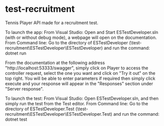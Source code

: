 # test-recruitment

Tennis Player API made for a recruitment test.

To launch the app:
From Visual Studio:
    Open and Start ESTestDeveloper.sln (with or without debug mode), a webpage will open on the documentation.
From Command line:
    Go to the directory of ESTestDeveloper (<repository path>\test-recruitment\ESTestDeveloper\ESTestDeveloper) and run the command:
    dotnet run

From the documentation at the following address "http://localhost:53333/swagger", simply click on Player to access the controller request, select the one you want and click on "Try it out" on the top right.
You will be able to enter parameters if required then simply click execute and your response will appear in the "Responses" section under "Server response".

To launch the test:
From Visual Studio:
    Open ESTestDeveloper.sln, and then simply run the test from the Test editor.
From Command line:
    Go to the directory of ESTestDeveloper.Test (<repository path>\test-recruitment\ESTestDeveloper\ESTestDeveloper.Test) and run the command:
    dotnet test

